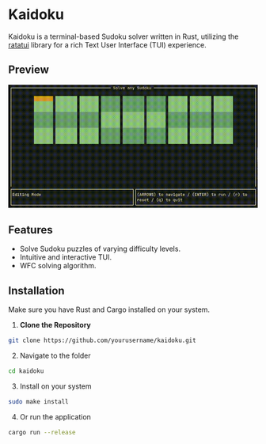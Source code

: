 # Kaidoku

Kaidoku is a terminal-based Sudoku solver written in Rust, utilizing the [ratatui](https://github.com/tui-rs-revival/ratatui) library for a rich Text User Interface (TUI) experience.

## Preview

![Kaidoku Preview](./assets/preview.gif)

## Features

- Solve Sudoku puzzles of varying difficulty levels.
- Intuitive and interactive TUI.
- WFC solving algorithm.

## Installation

Make sure you have Rust and Cargo installed on your system.

1. **Clone the Repository**

```bash
git clone https://github.com/yourusername/kaidoku.git
```

2. Navigate to the folder

```bash
cd kaidoku
```

3. Install on your system

```bash
sudo make install
```

4. Or run the application

```bash
cargo run --release
```
